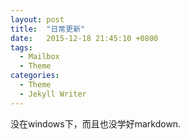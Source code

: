 ```yaml
---
layout: post
title:  "日常更新"
date:   2015-12-18 21:45:10 +0800
tags:
  - Mailbox
  - Theme
categories:
  - Theme
  - Jekyll Writer
---
```

没在windows下，而且也没学好markdown.
